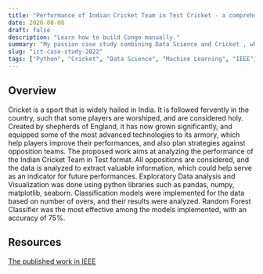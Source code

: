 ```yaml
---
title: "Performance of Indian Cricket Team in Test Cricket - a comprehensive Data Science Analysis"
date: 2020-08-08
draft: false
description: "Learn how to build Congo manually."
summary: "My passion case study combining Data Science and Cricket , whose results were published in IEEE."
slug: "ict-case-study-2022"
tags: ["Python", "Cricket", "Data Science", "Machine Learning", "IEEE"]
---
```


## Overview

Cricket is a sport that is widely hailed in India. It is followed fervently in the country, such that some players are worshiped, and are considered holy. Created by shepherds of England, it has now grown significantly, and equipped some of the most advanced technologies to its armory, which help players improve their performances, and also plan strategies against opposition teams. The proposed work aims at analyzing the performance of the Indian Cricket Team in Test format. All oppositions are considered, and the data is analyzed to extract valuable information, which could help serve as an indicator for future performances. Exploratory Data analysis and Visualization was done using python libraries such as pandas, numpy, matplotlib, seaborn. Classification models were implemented for the data based on number of overs, and their results were analyzed. Random Forest Classifier was the most effective among the models implemented, with an accuracy of 75%.

## Resources

[The published work in IEEE](https://ieeexplore.ieee.org/abstract/document/9783492)
